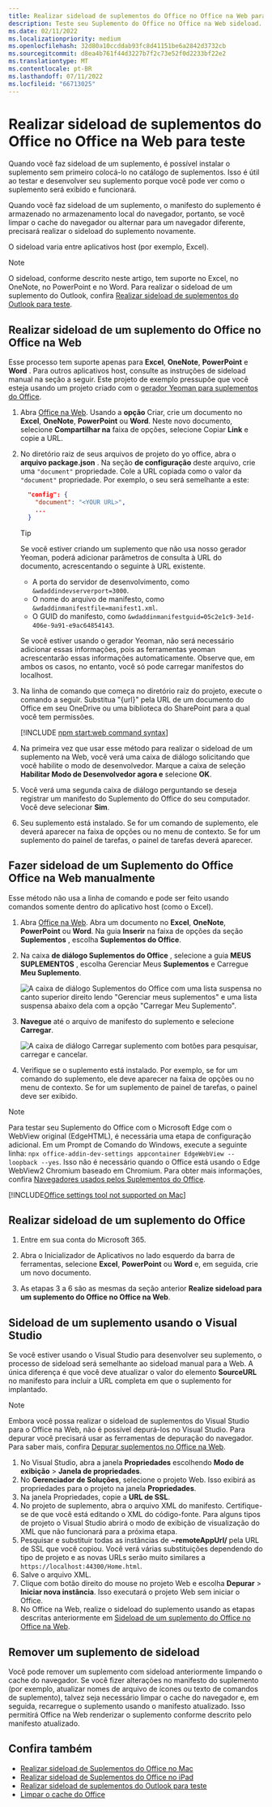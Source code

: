 ```yaml
---
title: Realizar sideload de suplementos do Office no Office na Web para teste
description: Teste seu Suplemento do Office no Office na Web sideload.
ms.date: 02/11/2022
ms.localizationpriority: medium
ms.openlocfilehash: 32d80a10ccddab93fc8d41151be6a2842d3732cb
ms.sourcegitcommit: d8ea4b761f44d3227b7f2c73e52f0d2233bf22e2
ms.translationtype: MT
ms.contentlocale: pt-BR
ms.lasthandoff: 07/11/2022
ms.locfileid: "66713025"
---
```

# <a name="sideload-office-add-ins-in-office-on-the-web-for-testing"></a>Realizar sideload de suplementos do Office no Office na Web para teste

Quando você faz sideload de um suplemento, é possível instalar o suplemento sem primeiro colocá-lo no catálogo de suplementos. Isso é útil ao testar e desenvolver seu suplemento porque você pode ver como o suplemento será exibido e funcionará.

Quando você faz sideload de um suplemento, o manifesto do suplemento é armazenado no armazenamento local do navegador, portanto, se você limpar o cache do navegador ou alternar para um navegador diferente, precisará realizar o sideload do suplemento novamente.

O sideload varia entre aplicativos host (por exemplo, Excel).

> [!NOTE]
> O sideload, conforme descrito neste artigo, tem suporte no Excel, no OneNote, no PowerPoint e no Word. Para realizar o sideload de um suplemento do Outlook, confira [Realizar sideload de suplementos do Outlook para teste](../outlook/sideload-outlook-add-ins-for-testing.md).

## <a name="sideload-an-office-add-in-in-office-on-the-web"></a>Realizar sideload de um suplemento do Office no Office na Web

Esse processo tem suporte apenas para **Excel**, **OneNote**, **PowerPoint** e **Word** . Para outros aplicativos host, consulte as instruções de sideload manual na seção a seguir. Este projeto de exemplo pressupõe que você esteja usando um projeto criado com o [gerador Yeoman para suplementos do Office](../develop/yeoman-generator-overview.md).

1. Abra [Office na Web](https://office.live.com/). Usando a **opção** Criar, crie um documento no **Excel**, **OneNote**, **PowerPoint** ou **Word**. Neste novo documento, selecione **Compartilhar na** faixa de opções, selecione Copiar **Link** e copie a URL.

1. No diretório raiz de seus arquivos de projeto do yo office, abra o **arquivo package.json** . Na seção **de configuração** deste arquivo, crie uma `"document"` propriedade. Cole a URL copiada como o valor da `"document"` propriedade. Por exemplo, o seu será semelhante a este:

    ```json
      "config": {
        "document": "<YOUR URL>",
        ...
      }
    ```

    > [!TIP]
    > Se você estiver criando um suplemento que não usa nosso gerador Yeoman, poderá adicionar parâmetros de consulta à URL do documento, acrescentando o seguinte à URL existente.
    >
    > - A porta do servidor de desenvolvimento, como `&wdaddindevserverport=3000`.
    > - O nome do arquivo de manifesto, como `&wdaddinmanifestfile=manifest1.xml`.
    > - O GUID do manifesto, como `&wdaddinmanifestguid=05c2e1c9-3e1d-406e-9a91-e9ac64854143`.
    >
    > Se você estiver usando o gerador Yeoman, não será necessário adicionar essas informações, pois as ferramentas yeoman acrescentarão essas informações automaticamente.
    > Observe que, em ambos os casos, no entanto, você só pode carregar manifestos do localhost.

1. Na linha de comando que começa no diretório raiz do projeto, execute o comando a seguir. Substitua "{url}" pela URL de um documento do Office em seu OneDrive ou uma biblioteca do SharePoint para a qual você tem permissões.

    [!INCLUDE [npm start:web command syntax](../includes/start-web-sideload-instructions.md)]

1. Na primeira vez que usar esse método para realizar o sideload de um suplemento na Web, você verá uma caixa de diálogo solicitando que você habilite o modo de desenvolvedor. Marque a caixa de seleção **Habilitar Modo de Desenvolvedor agora e** selecione **OK**.

1. Você verá uma segunda caixa de diálogo perguntando se deseja registrar um manifesto do Suplemento do Office do seu computador. Você deve selecionar **Sim**.

1. Seu suplemento está instalado. Se for um comando de suplemento, ele deverá aparecer na faixa de opções ou no menu de contexto. Se for um suplemento do painel de tarefas, o painel de tarefas deverá aparecer.

## <a name="sideload-an-office-add-in-in-office-on-the-web-manually"></a>Fazer sideload de um Suplemento do Office Office na Web manualmente

Esse método não usa a linha de comando e pode ser feito usando comandos somente dentro do aplicativo host (como o Excel).

1. Abra [Office na Web](https://office.com/). Abra um documento no **Excel**, **OneNote**, **PowerPoint** ou  **Word**. Na guia **Inserir** na faixa de opções da seção **Suplementos** , escolha **Suplementos do Office**.

1. Na caixa **de diálogo Suplementos do Office** , selecione a guia **MEUS SUPLEMENTOS** , escolha Gerenciar Meus **Suplementos** e Carregue **Meu Suplemento**.

    ![A caixa de diálogo Suplementos do Office com uma lista suspensa no canto superior direito lendo "Gerenciar meus suplementos" e uma lista suspensa abaixo dela com a opção "Carregar Meu Suplemento".](../images/office-add-ins-my-account.png)

1. **Navegue** até o arquivo de manifesto do suplemento e selecione **Carregar**.

    ![A caixa de diálogo Carregar suplemento com botões para pesquisar, carregar e cancelar.](../images/upload-add-in.png)

1. Verifique se o suplemento está instalado. Por exemplo, se for um comando do suplemento, ele deve aparecer na faixa de opções ou no menu de contexto. Se for um suplemento de painel de tarefas, o painel deve ser exibido.

> [!NOTE]
> Para testar seu Suplemento do Office com o Microsoft Edge com o WebView original (EdgeHTML), é necessária uma etapa de configuração adicional. Em um Prompt de Comando do Windows, execute a seguinte linha: `npx office-addin-dev-settings appcontainer EdgeWebView --loopback --yes`. Isso não é necessário quando o Office está usando o Edge WebView2 Chromium baseado em Chromium. Para obter mais informações, confira [Navegadores usados pelos Suplementos do Office](../concepts/browsers-used-by-office-web-add-ins.md).

[!INCLUDE[Office settings tool not supported on Mac](../includes/tool-nonsupport-mac-note.md)]

## <a name="sideload-an-office-add-in"></a>Realizar sideload de um suplemento do Office

1. Entre em sua conta do Microsoft 365.

1. Abra o Inicializador de Aplicativos no lado esquerdo da barra de ferramentas, selecione **Excel**, **PowerPoint** ou **Word** e, em seguida, crie um novo documento.

1. As etapas 3 a 6 são as mesmas da seção anterior **Realize sideload para um suplemento do Office no Office na Web**. 

## <a name="sideload-an-add-in-when-using-visual-studio"></a>Sideload de um suplemento usando o Visual Studio

Se você estiver usando o Visual Studio para desenvolver seu suplemento, o processo de sideload será semelhante ao sideload manual para a Web. A única diferença é que você deve atualizar o valor do elemento **SourceURL** no manifesto para incluir a URL completa em que o suplemento for implantado.

> [!NOTE]
> Embora você possa realizar o sideload de suplementos do Visual Studio para o Office na Web, não é possível depurá-los no Visual Studio. Para depurar você precisará usar as ferramentas de depuração do navegador. Para saber mais, confira [Depurar suplementos no Office na Web](debug-add-ins-in-office-online.md).

1. No Visual Studio, abra a janela **Propriedades** escolhendo **Modo de exibição** > **Janela de propriedades**.
1. No **Gerenciador de Soluções**, selecione o projeto Web. Isso exibirá as propriedades para o projeto na janela **Propriedades**.
1. Na janela Propriedades, copie a **URL de SSL**.
1. No projeto de suplemento, abra o arquivo XML do manifesto. Certifique-se de que você está editando o XML do código-fonte. Para alguns tipos de projeto o Visual Studio abrirá o modo de exibição de visualização do XML que não funcionará para a próxima etapa.
1. Pesquisar e substituir todas as instâncias de **~remoteAppUrl/** pela URL de SSL que você copiou. Você verá várias substituições dependendo do tipo de projeto e as novas URLs serão muito similares a `https://localhost:44300/Home.html`.
1. Salve o arquivo XML.
1. Clique com botão direito do mouse no projeto Web e escolha **Depurar** > **Iniciar nova instância**. Isso executará o projeto Web sem iniciar o Office.
1. No Office na Web, realize o sideload do suplemento usando as etapas descritas anteriormente em [Sideload de um suplemento do Office no Office na Web](#sideload-an-office-add-in-in-office-on-the-web).

## <a name="remove-a-sideloaded-add-in"></a>Remover um suplemento de sideload

Você pode remover um suplemento com sideload anteriormente limpando o cache do navegador. Se você fizer alterações no manifesto do suplemento (por exemplo, atualizar nomes de arquivo de ícones ou texto de comandos de suplemento), talvez seja necessário limpar o cache do navegador e, em seguida, recarregue o suplemento usando o manifesto atualizado. Isso permitirá Office na Web renderizar o suplemento conforme descrito pelo manifesto atualizado.

## <a name="see-also"></a>Confira também

- [Realizar sideload de Suplementos do Office no Mac](sideload-an-office-add-in-on-mac.md)
- [Realizar sideload de Suplementos do Office no iPad](sideload-an-office-add-in-on-ipad.md)
- [Realizar sideload de suplementos do Outlook para teste](../outlook/sideload-outlook-add-ins-for-testing.md)
- [Limpar o cache do Office](clear-cache.md)
